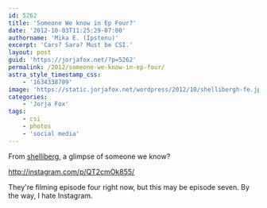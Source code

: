 ```yaml
---
id: 5262
title: 'Someone We know in Ep Four?'
date: '2012-10-03T11:25:29-07:00'
authorname: 'Mika E. (Ipstenu)'
excerpt: 'Cars? Sara? Must be CSI.'
layout: post
guid: 'https://jorjafox.net/?p=5262'
permalink: /2012/someone-we-know-in-ep-four/
astra_style_timestamp_css:
    - '1634338709'
image: 'https://static.jorjafox.net/wordpress/2012/10/shellibergh-fe.jpeg'
categories:
    - 'Jorja Fox'
tags:
    - csi
    - photos
    - 'social media'
---
```


From <a href="http://instagram.com/p/QT2cmOk855/">shelliberg</a>, a glimpse of someone we know?

http://instagram.com/p/QT2cmOk855/

They're filming episode four right now, but this may be episode seven. By the way, I hate Instagram.
